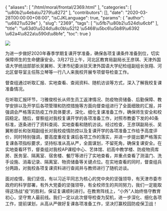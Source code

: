{
    "aliases": [
        "/html/moral/frontal/2369.html"
    ],
    "categories": [
        "\u80b2\u4eba\u7279\u8272"
    ],
    "contributors": [],
    "date": "2020-03-28T00:00:00+08:00",
    "isCJKLanguage": true,
    "params": {
        "author": "\u6821\u529e"
    },
    "slug": "2369",
    "tags": [
        "\u5fb7\u80b2\u524d\u6cbf"
    ],
    "title": "\u63d0\u524d\u8c0b\u5212 \u5468\u5bc6\u5b89\u6392 \u62a4\u822a\u590d\u8bfe",
    "toc": true
}

![](https://cdn.tfls.online/mirror/full/5502221e7200797ddd0828a39ce62df5a3db523d.jpg)




  





为进一步做好2020年春季学期复课开学准备，确保各项复课条件准备到位，切实保障师生的生命健康安全。3月27日上午，河北区教育局副局长王彦琪、天津外国语大学统战部部长吴翼彬、天津市纪委派驻天津外国语大学纪检组副组长张翔、河北区督导室主任陈立琴等一行八人来我校开展专项督导检查工作。




督查组通过听取汇报、实地查看、查阅资料、随机访谈等方式，深入了解我校复课准备情况。




在听取汇报环节，刁雅俊校长从师生员工返津情况、防疫物资储备、后勤保障、教学安排以及开学后各项管理和防控措施等方面向督查组进行了全面细致的汇报，并强调会严格落实防疫工作具体要求，深化、细化复课准备工作，确保师生安全和校园稳定。随后，督察组对我校复课开学的各项准备工作，对照市教委下发的40条标准，逐条进行了资料查阅、实地查看和随机访谈。经过检查，王彦琪副局长、吴翼彬部长和张翔副组长对我校疫情防控以及复课开学的各项准备工作给予高度评价，同时特别强调，要高度重视复课后各项工作的落实，并进一步提出要严格落实复课各项指标要求，坚持标准从高从严，全面谋划，不留死角，确保复课安全。在实地查看环节，督查组对我校AP课程中心、艺体馆、初高中教学楼、防疫物资库房、医务室、隔离室、宿舍楼、餐厅等进行了实地查看，并重点查看了测温门、洗手设施、消毒记录、隔离室、物资储备等关键点位。在实地查看的同时，督查组兵分两路，对我校各项复课资料进行查阅并与教师进行了随机访谈。




面对疫情，我们坚信，有以习近平同志为核心的党中央的坚强领导，有天津市委市政府的科学部署，有外大党委的坚强领导，有全校师生的共同努力，我们一定能取得这场战“疫”的胜利，保证复课顺利进行。在教育阵线上，“小外”人始终恪守教育初心，坚守育人最前线。我们一定以此次督导检查为契机，进一步深化、细化各项工作，提前谋划，从高从严做好复课各项准备工作，坚决打赢校园防疫保卫战！





  



